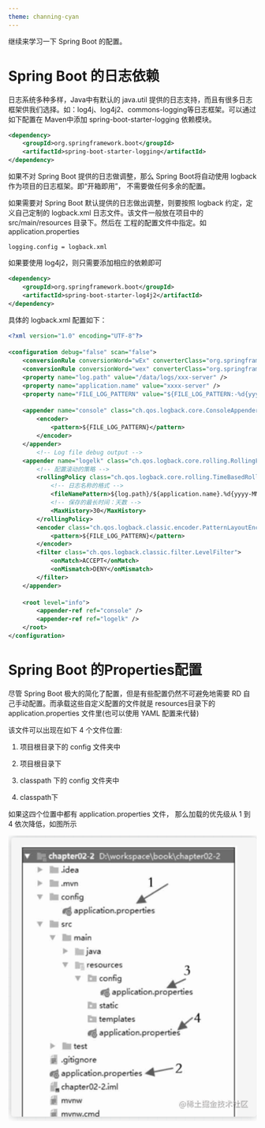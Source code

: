 ```yaml
---
theme: channing-cyan
---
```


继续来学习一下 Spring Boot 的配置。

# Spring Boot 的日志依赖

日志系统多种多样，Java中有默认的 java.util 提供的日志支持，而且有很多日志框架供我们选择。如：log4j、log4j2、commons-logging等日志框架。可以通过如下配置在 Maven中添加 spring-boot-starter-logging 依赖模块。

```xml
<dependency>
    <groupId>org.springframework.boot</groupId>
    <artifactId>spring-boot-starter-logging</artifactId>
</dependency>
```
如果不对 Spring Boot 提供的日志做调整，那么 Spring Boot将自动使用 logback 作为项目的日志框架。即“开箱即用”， 不需要做任何多余的配置。

如果需要对 Spring Boot 默认提供的日志做出调整，则要按照 logback 约定，定义自己定制的 logback.xml 日志文件。该文件一般放在项目中的 src/main/resources 目录下。然后在 工程的配置文件中指定。如 application.properties

```properties
logging.config = logback.xml
```

如果要使用 log4j2，则只需要添加相应的依赖即可

```xml
<dependency>
    <groupId>org.springframework.boot</groupId>
    <artifactId>spring-boot-starter-log4j2</artifactId>
</dependency>
```
具体的 logback.xml 配置如下：

```xml
<?xml version="1.0" encoding="UTF-8"?>

<configuration debug="false" scan="false">
    <conversionRule conversionWord="wEx" converterClass="org.springframework.boot.logging.logback.ExtendedWhitespaceThrowableProxyConverter" />
    <conversionRule conversionWord="wex" converterClass="org.springframework.boot.logging.logback.WhitespaceThrowableProxyConverter" />
    <property name="log.path" value="/data/logs/xxx-server" />
    <property name="application.name" value="xxxx-server" />
    <property name="FILE_LOG_PATTERN" value="${FILE_LOG_PATTERN:-%d{yyyy-MM-dd HH:mm:ss.SSS} ${LOG_LEVEL_PATTERN:-%5p} ${PID:- } --- [%t] %-40.40logger{39} : %m%n${LOG_EXCEPTION_CONVERSION_WORD:-%wEx}}"/>

    <appender name="console" class="ch.qos.logback.core.ConsoleAppender">
        <encoder>
            <pattern>${FILE_LOG_PATTERN}</pattern>
        </encoder>
    </appender>
        <!-- Log file debug output -->
    <appender name="logelk" class="ch.qos.logback.core.rolling.RollingFileAppender">
        <!-- 配置滚动的策略 -->
        <rollingPolicy class="ch.qos.logback.core.rolling.TimeBasedRollingPolicy">
            <!-- 日志名称的格式 -->
            <fileNamePattern>${log.path}/${application.name}.%d{yyyy-MM-dd}.log</fileNamePattern>
            <!-- 保存的最长时间：天数 -->
            <MaxHistory>30</MaxHistory>
        </rollingPolicy>
        <encoder class="ch.qos.logback.classic.encoder.PatternLayoutEncoder">
            <pattern>${FILE_LOG_PATTERN}</pattern>
        </encoder>
        <filter class="ch.qos.logback.classic.filter.LevelFilter">
            <onMatch>ACCEPT</onMatch>
            <onMismatch>DENY</onMismatch>
        </filter>
    </appender>
    
    <root level="info">
        <appender-ref ref="console" />
        <appender-ref ref="logelk" />
    </root>
</configuration>
```

# Spring Boot 的Properties配置

尽管 Spring Boot 极大的简化了配置，但是有些配置仍然不可避免地需要 RD 自己手动配置。而承载这些自定义配置的文件就是 resources目录下的 application.properties 文件里(也可以使用 YAML 配置来代替)

该文件可以出现在如下 4 个文件位置:

1. 项目根目录下的 config 文件夹中

2. 项目根目录下

3. classpath 下的 config 文件夹中

4. classpath下

如果这四个位置中都有 application.properties 文件， 那么加载的优先级从 1 到 4 依次降低，如图所示

![18.application.properties配置文件顺序](../图片/18.application.properties配置文件顺序.png)












